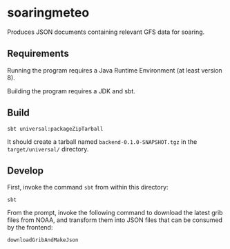 # soaringmeteo

Produces JSON documents containing relevant GFS data for soaring.

## Requirements

Running the program requires a Java Runtime Environment (at least
version 8).

Building the program requires a JDK and sbt.

## Build

~~~
sbt universal:packageZipTarball
~~~

It should create a tarball named `backend-0.1.0-SNAPSHOT.tgz` in the
`target/universal/` directory.

## Develop

First, invoke the command `sbt` from within this directory:

~~~
sbt
~~~

From the prompt, invoke the following command to download
the latest grib files from NOAA, and transform them into JSON
files that can be consumed by the frontend:

~~~
downloadGribAndMakeJson
~~~
